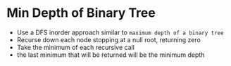 # Min Depth of Binary Tree
* Use a DFS inorder approach similar to `maximum depth of a binary tree`
* Recurse down each node stopping at a null root, returning zero
* Take the minimum of each recursive call
* the last minimum that will be returned will be the minimum depth